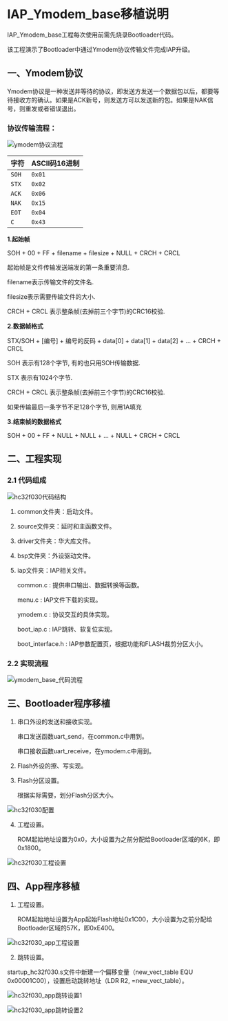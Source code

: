 # IAP_Ymodem_base移植说明

IAP_Ymodem_base工程每次使用前需先烧录Bootloader代码。

该工程演示了Bootloader中通过Ymodem协议传输文件完成IAP升级。



## 一、Ymodem协议

Ymodem协议是一种发送并等待的协议，即发送方发送一个数据包以后，都要等待接收方的确认。如果是ACK新号，则发送方可以发送新的包。如果是NAK信号，则重发或者错误退出。

### 协议传输流程：

![ymodem协议流程](移植说明.assets/ymodem协议流程.jpg)

| 字符  | ASCII码16进制 |
| ----- | ------------- |
| `SOH` | `0x01`        |
| `STX` | `0x02`        |
| `ACK` | `0x06`        |
| `NAK` | `0x15`        |
| `EOT` | `0x04`        |
| `C`   | `0x43`        |

**1.起始帧**

SOH + 00 + FF + filename + filesize + NULL + CRCH + CRCL

起始帧是文件传输发送端发的第一条重要消息.

filename表示传输文件的文件名.

filesize表示需要传输文件的大小.

CRCH + CRCL 表示整条帧(去掉前三个字节)的CRC16校验.

**2.数据帧格式**

STX/SOH + [编号] + 编号的反码 + data[0] + data[1] + data[2] + … + CRCH + CRCL

SOH 表示有128个字节, 有的也只用SOH传输数据.

STX 表示有1024个字节.

CRCH + CRCL 表示整条帧(去掉前三个字节)的CRC16校验.

如果传输最后一条字节不足128个字节, 则用1A填充

**3.结束帧的数据格式**

SOH + 00 + FF + NULL + NULL + … + NULL + CRCH + CRCL



## 二、工程实现

### 2.1 代码组成

![hc32f030代码结构](移植说明.assets/hc32f030代码结构.png)

1. common文件夹：启动文件。

2. source文件夹：延时和主函数文件。

3. driver文件夹：华大库文件。

4. bsp文件夹：外设驱动文件。

5. iap文件夹：IAP相关文件。

   common.c : 提供串口输出、数据转换等函数。

   menu.c : IAP文件下载的实现。

   ymodem.c : 协议交互的具体实现。

   boot_iap.c : IAP跳转、软复位实现。

   boot_interface.h : IAP参数配置页，根据功能和FLASH裁剪分区大小。

### 2.2 实现流程

![ymodem_base_代码流程](移植说明.assets/ymodem_base_代码流程.jpg)



## 三、Bootloader程序移植

1. 串口外设的发送和接收实现。

   串口发送函数uart_send，在common.c中用到。

   串口接收函数uart_receive，在ymodem.c中用到。

2. Flash外设的擦、写实现。

3. Flash分区设置。

   根据实际需要，划分Flash分区大小。

![hc32f030配置](移植说明.assets/hc32f030配置.png)

4. 工程设置。

   ROM起始地址设置为0x0，大小设置为之前分配给Bootloader区域的6K，即0x1800。

![hc32f030工程设置](移植说明.assets/hc32f030工程设置.png)



## 四、App程序移植

1. 工程设置。

   ROM起始地址设置为App起始Flash地址0x1C00，大小设置为之前分配给Bootloader区域的57K，即0xE400。

![hc32f030_app工程设置](移植说明.assets/hc32f030_app工程设置.png)

2. 跳转设置。

startup_hc32f030.s文件中新建一个偏移变量（new_vect_table EQU 0x00001C00），设置启动跳转地址（LDR R2, =new_vect_table）。

![hc32f030_app跳转设置1](移植说明.assets/hc32f030_app跳转设置1.png)

![hc32f030_app跳转设置2](移植说明.assets/hc32f030_app跳转设置2.png)
